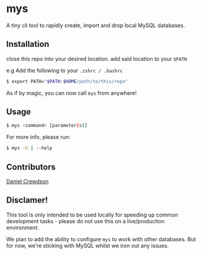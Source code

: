 # mys

A tiny cli tool to rapidly create, import and drop local MySQL databases.

## Installation
close this repo into your desired location.
add said location to your `$PATH`

e.g Add the following to your `.zshrc / .bashrc`
```sh
$ export PATH="$PATH:$HOME/path/to/this/repo"
```

As if by magic, you can now call `mys` from anywhere!

## Usage
```sh
$ mys <command> [parameter(s)]
```

For more info, please run:

```sh
$ mys -h | --help
```

## Contributors
[Daniel Crewdson](https://www.github.com/crumb1e)

## Disclamer!
This tool is only intended to be used locally for speeding up common development tasks - please do not use this on a live/production environment.

We plan to add the ability to configure `mys` to work with other databases. But for now, we're sticking with MySQL whilst we iron out any issues.
